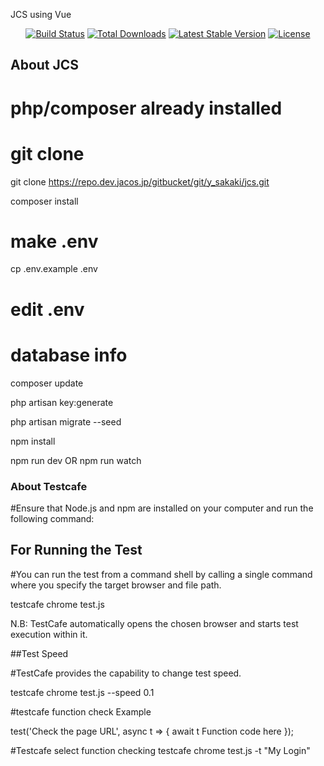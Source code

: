 <p align="left">JCS using Vue</p>

<p align="center">
<a href="https://travis-ci.org/laravel/framework"><img src="https://travis-ci.org/laravel/framework.svg" alt="Build Status"></a>
<a href="https://packagist.org/packages/laravel/framework"><img src="https://poser.pugx.org/laravel/framework/d/total.svg" alt="Total Downloads"></a>
<a href="https://packagist.org/packages/laravel/framework"><img src="https://poser.pugx.org/laravel/framework/v/stable.svg" alt="Latest Stable Version"></a>
<a href="https://packagist.org/packages/laravel/framework"><img src="https://poser.pugx.org/laravel/framework/license.svg" alt="License"></a>
</p>

## About JCS

# php/composer already installed

# git clone
git clone https://repo.dev.jacos.jp/gitbucket/git/y_sakaki/jcs.git

composer install

# make .env
cp .env.example .env
# edit .env
# database info

composer update

php artisan key:generate

php artisan migrate --seed

npm install

npm run dev
OR
npm run watch


### About Testcafe

#Ensure that Node.js and npm are installed on your computer and run the following command:

## For Running the Test

#You can run the test from a command shell by calling a single command where you specify the target browser and file path.

testcafe chrome test.js

N.B: TestCafe automatically opens the chosen browser and starts test execution within it.

##Test Speed

#TestCafe provides the capability to change test speed. 

testcafe chrome test.js --speed 0.1

#testcafe function check Example 

test('Check the page URL', async t => {
    await t
        Function code here 
});

#Testcafe select function checking 
testcafe chrome test.js -t "My Login"
